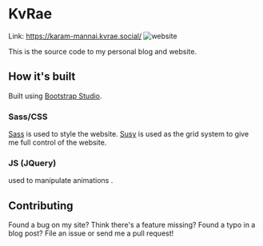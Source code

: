 # KvRae

Link: https://karam-mannai.kvrae.social/
![website](https://user-images.githubusercontent.com/58667227/177841015-fab45af0-36a1-432b-8d40-b7a8c2cf78f9.jpeg)

This is the source code to my personal blog and website.

## How it's built

Built using [Bootstrap Studio](https://bootstrapstudio.io/).

### Sass/CSS

[Sass](https://sass-lang.com/) is used to style the website. [Susy](https://www.oddbird.net/susy/) is used as the grid system to give me full control of the website.

### JS (JQuery)

used to manipulate animations .

## Contributing

Found a bug on my site? Think there's a feature missing? Found a typo in a blog post? File an issue or send me a pull request!
